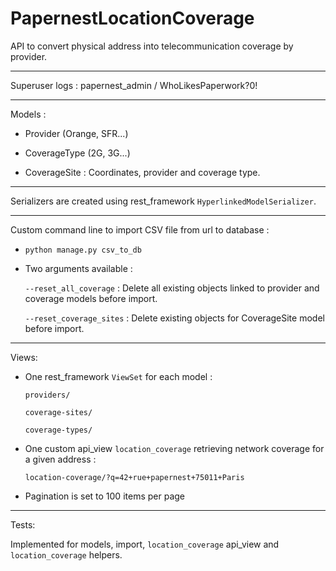 # PapernestLocationCoverage
API to convert physical address into telecommunication coverage by provider.

---

Superuser logs : papernest_admin / WhoLikesPaperwork?0!

---

Models :

  - Provider (Orange, SFR...)

  - CoverageType (2G, 3G...)

  - CoverageSite : Coordinates, provider and coverage type.

---

Serializers are created using rest_framework `HyperlinkedModelSerializer`.

---

Custom command line to import CSV file from url to database :

  - `python manage.py csv_to_db`

  - Two arguments available :

    `--reset_all_coverage` : Delete all existing objects linked to provider and coverage models before import.

    `--reset_coverage_sites` : Delete existing objects for CoverageSite model before import.

---

Views:

  - One rest_framework `ViewSet` for each model :

    `providers/`

    `coverage-sites/`

    `coverage-types/`

  - One custom api_view `location_coverage` retrieving network coverage for a given address :

    `location-coverage/?q=42+rue+papernest+75011+Paris`

  - Pagination is set to 100 items per page

---

Tests:

  Implemented for models, import, `location_coverage` api_view and `location_coverage` helpers.
